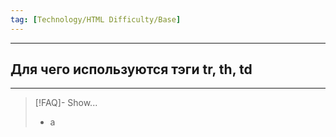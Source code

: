 ```yaml
---
tag: [Technology/HTML Difficulty/Base]
---
```

----
## Для чего используются тэги tr, th, td
----
> [!FAQ]- Show...
> - а 